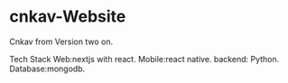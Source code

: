 # cnkav-Website
Cnkav from Version two on.

Tech Stack 
Web:nextjs with react.
Mobile:react native.
backend: Python.
Database:mongodb.
